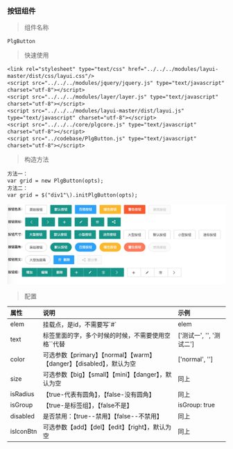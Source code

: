 ### 按钮组件

> 组件名称

```
PlgButton
```

> 快速使用

```
<link rel="stylesheet" type="text/css" href="../../../modules/layui-master/dist/css/layui.css"/>
<script src="../../../modules/jquery/jquery.js" type="text/javascript" charset="utf-8"></script>
<script src="../../../modules/layer/layer.js" type="text/javascript" charset="utf-8"></script>
<script src="../../../modules/layui-master/dist/layui.js" type="text/javascript" charset="utf-8"></script>
<script src="../../../core/plgcore.js" type="text/javascript" charset="utf-8"></script>
<script src="../codebase/PlgButton.js" type="text/javascript" charset="utf-8"></script>
```

> 构造方法

```
方法一：
var grid = new PlgButton(opts);
方法二：
var grid = $("div1"\).initPlgButton(opts);
```

![](/assets/plgbtn.png)

> 配置

| 属性 | 说明 | 示例 |
| :--- | :--- | :--- |
| elem | 挂载点，是id，不需要写\`\#\` | elem |
| text | 标签里面的字，多个时候的时候，不需要使用空格\`\`代替 | \['测试一', '', '测试二'\] |
| color | 可选参数【primary】【normal】【warm】【danger】【disabled】，默认为空 | \['normal', ''\] |
| size | 可选参数【big】【small】【mini】【danger】，默认为空 | 同上 |
| isRadius | 【true-代表有圆角】，【false-没有圆角】 | 同上 |
| isGroup | 【true-是标签组】，【false不是】 | isGroup: true |
| disabled | 是否禁用：【true--禁用】【false--不禁用】 | 同上 |
| isIconBtn | 可选参数【add】【del】【edit】【right】，默认为空 | 同上 |



